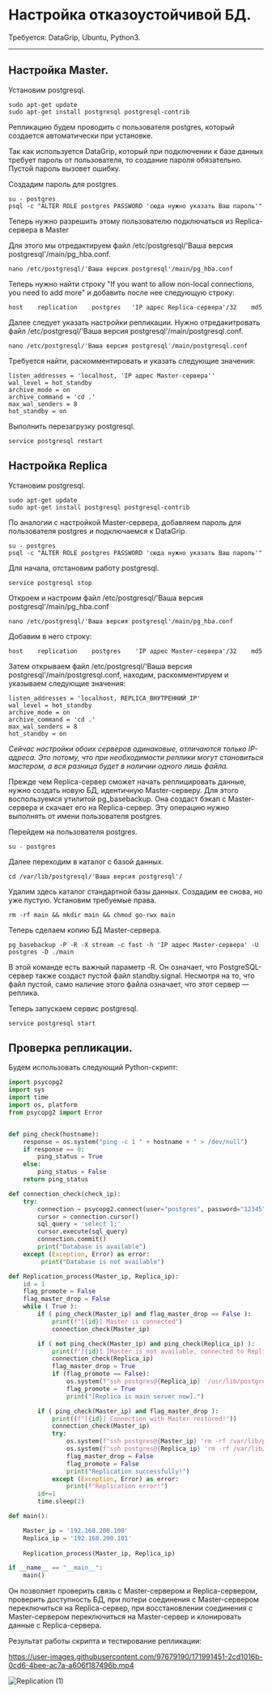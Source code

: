 # Настройка отказоустойчивой БД.
Требуется: DataGrip, Ubuntu, Python3.
***
## Настройка Master.

Установим postgresql.

    sudo apt-get update
    sudo apt-get install postgresql postgresql-contrib

Репликацию будем проводить с пользователя postgres, который создается автоматически при установке.

Так как используется DataGrip, который при подключении к базе данных требует пароль от пользователя, то создание пароля обязательно. Пустой пароль вызовет ошибку.

Создадим пароль для postgres.

    su - postgres
    psql -c "ALTER ROLE postgres PASSWORD 'сюда нужно указать Ваш пароль'"

Теперь нужно разрешить этому пользователю подключаться из Replica-сервера в Master

Для этого мы отредактируем файл /etc/postgresql/'Ваша версия postgresql'/main/pg_hba.conf.

    nano /etc/postgresql/'Ваша версия postgresql'/main/pg_hba.conf

Теперь нужно найти строку "If you want to allow non-local connections, you need to add more" и добавить после нее следующую строку:

    host    replication    postgres   'IP адрес Replica-сервера'/32    md5

Далее следует указать настройки репликации. Нужно отредакитровать файл /etc/postgresql/'Ваша версия postgresql'/main/postgresql.conf.

    nano /etc/postgresql/'Ваша версия postgresql'/main/postgresql.conf

Требуется найти, раскомментировать и указать следующие значения:

    listen_addresses = 'localhost, 'IP адрес Master-сервера''
    wal_level = hot_standby
    archive_mode = on
    archive_command = 'cd .'
    max_wal_senders = 8
    hot_standby = on

Выполнить перезагрузку postgresql.

    service postgresql restart

## Настройка Replica

Установим postgresql.

    sudo apt-get update
    sudo apt-get install postgresql postgresql-contrib

По аналогии с настройкой Master-сервера, добавляем пароль для пользователя postgres и подключаемся к DataGrip.

    su - postgres
    psql -c "ALTER ROLE postgres PASSWORD 'сюда нужно указать Ваш пароль'"

Для начала, отстановим работу postgresql.

    service postgresql stop

Откроем и настроим файл /etc/postgresql/'Ваша версия postgresql'/main/pg_hba.conf

    nano /etc/postgresql/'Ваша версия postgresql'/main/pg_hba.conf

Добавим в него строку: 

    host    replication    postgres    'IP адрес Master-сервера'/32    md5

Затем открываем файл /etc/postgresql/'Ваша версия postgresql'/main/postgresql.conf, находим, раскомментируем и указываем следующие значения:

    listen_addresses = 'localhost, REPLICA_ВНУТРЕННИЙ_IP'
    wal_level = hot_standby
    archive_mode = on
    archive_command = 'cd .'
    max_wal_senders = 8
    hot_standby = on

*Сейчас настройки обоих серверов одинаковые, отличаются только IP-адреса. Это потому, что при необходимости реплики могут становиться мастером, а вся разница будет в наличии одного лишь файла.*

Прежде чем Replica-сервер сможет начать реплицировать данные, нужно создать новую БД, идентичную Master-серверу. Для этого воспользуемся утилитой pg_basebackup. Она создаст бэкап с Master-сервера и скачает его на Replica-сервер. Эту операцию нужно выполнять от имени пользователя postgres.

Перейдем на пользователя postgres.

    su - postgres

Далее переходим в каталог с базой данных.

    cd /var/lib/postgresql/'Ваша версия postgresql'/

Удалим здесь каталог стандартной базы данных. Создадим ее снова, но уже пустую. Установим требуемые права.

    rm -rf main && mkdir main && chmod go-rwx main

Теперь сделаем копию БД Master-сервера.

    pg_basebackup -P -R -X stream -c fast -h 'IP адрес Master-сервера' -U postgres -D ./main

В этой команде есть важный параметр -R. Он означает, что PostgreSQL-сервер также создаст пустой файл standby.signal. Несмотря на то, что файл пустой, само наличие этого файла означает, что этот сервер — реплика.

Теперь запускаем сервис postgresql.

    service postgresql start

## Проверка репликации.

Будем использовать следующий Python-скрипт:

```python
import psycopg2
import sys
import time
import os, platform
from psycopg2 import Error


def ping_check(hostname):
    response = os.system("ping -c 1 " + hostname + " > /dev/null")
    if response == 0:
        ping_status = True
    else:
        ping_status = False
    return ping_status

def connection_check(check_ip):
    try:
        connection = psycopg2.connect(user="postgres", password="12345", host=check_ip, port="5432", database="postgres")
        cursor = connection.cursor()
        sql_query = 'select 1;'
        cursor.execute(sql_query)
        connection.commit()
        print("Database is available")
    except (Exception, Error) as error:
         print("Database is not available")

def Replication_process(Master_ip, Replica_ip):
    id = 1
    flag_promote = False
    flag_master_drop = False
    while ( True ):
        if ( ping_check(Master_ip) and flag_master_drop == False ):
            print(f"[{id}] Master is connected")
            connection_check(Master_ip)

        if ( not ping_check(Master_ip) and ping_check(Replica_ip) ):
            print(f"[{id}] [Master is not available, connected to Replica]")
            connection_check(Replica_ip)
            flag_master_drop = True
            if (flag_promote == False):
                os.system(f"ssh postgres@{Replica_ip} '/usr/lib/postgresql/14/bin/pg_ctl promote -D /var/lib/postgresql/14/main > /dev/null'")
                flag_promote = True
                print("[Replica is main server now].")

        if ( ping_check(Master_ip) and flag_master_drop ):
            print((f"[{id}] Connection with Master restored!"))
            connection_check(Master_ip)
            try:
                os.system(f"ssh postgres@{Master_ip} 'rm -rf /var/lib/postgresql/14/main && mkdir /var/lib/postgresql/14/main && chmod go-rwx /var/lib/postgresql/14/main && pg_basebackup -P -X stream -c fast -h 192.168.200.101 -U postgres -D /var/lib/postgresql/14/main && sudo systemctl restart postgresql'")
                os.system(f"ssh postgres@{Replica_ip} 'rm -rf /var/lib/postgresql/14/main && mkdir /var/lib/postgresql/14/main && chmod go-rwx /var/lib/postgresql/14/main && pg_basebackup -P -R -X stream -c fast -h 192.168.200.100 -U postgres -D /var/lib/postgresql/14/main && sudo systemctl restart postgresql'")
                flag_master_drop = False
                flag_promote = False
                print("Replication successfully!") 
            except (Exception, Error) as error:
                print(f"Replication error!")
        id+=1
        time.sleep(2)

def main():

    Master_ip = '192.168.200.100'
    Replica_ip = '192.168.200.101'
    
    Replication_process(Master_ip, Replica_ip)

if __name__ == "__main__":
    main()
```

Он позволяет проверить связь с Master-сервером и Replica-сервером, проверить доступность БД, при потери соединения с Master-сервером переключиться на Replica-сервер, при восстановлении соединения с Master-сервером переключиться на Master-сервер и клонировать данные с Replica-сервера. 

Результат работы скрипта и тестирование репликации:

https://user-images.githubusercontent.com/97679190/171991451-2cd1016b-0cd6-4bee-ac7a-a606f187496b.mp4

![Replication (1)](https://user-images.githubusercontent.com/97679190/171992571-35dee8d7-e1a2-4e15-b5e7-eb0a4e04d725.gif)












